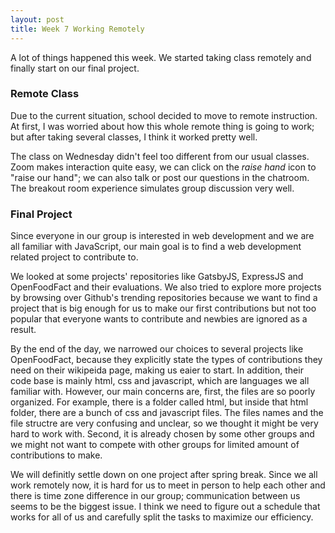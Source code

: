 ```yaml
---
layout: post
title: Week 7 Working Remotely
---
```


A lot of things happened this week. We started taking class remotely and finally start on our final project.

### Remote Class

Due to the current situation, school decided to move to remote instruction. At first, I was worried about how this whole remote thing is going to work; but after taking several classes, I think it worked pretty well. 

The class on Wednesday didn't feel too different from our usual classes. Zoom makes interaction quite easy, we can click on the _raise hand_ icon to "raise our hand"; we can also talk or post our questions in the chatroom. The breakout room experience simulates group discussion very well.

### Final Project

Since everyone in our group is interested in web development and we are all familiar with JavaScript, our main goal is to find a web development related project to contribute to. 

We looked at some projects' repositories like GatsbyJS, ExpressJS and OpenFoodFact and their evaluations. We also tried to explore more projects by browsing over Github's trending repositories because we want to find a project that is big enough for us to make our first contributions but not too popular that everyone wants to contribute and newbies are ignored as a result.

By the end of the day, we narrowed our choices to several projects like OpenFoodFact, because they explicitly state the types of contributions they need on their wikipeida page, making us eaier to start. In addition, their code base is mainly html, css and javascript, which are languages we all familiar with. However, our main concerns are, first, the files are so poorly organized. For example, there is a folder called html, but inside that html folder, there are a bunch of css and javascript files. The files names and the file structre are very confusing and unclear, so we thought it might be very hard to work with. Second, it is already chosen by some other groups and we might not want to compete with other groups for limited amount of contributions to make.

We will definitly settle down on one project after spring break. Since we all work remotely now, it is hard for us to meet in person to help each other and there is time zone difference in our group; communication between us seems to be the biggest issue. I think we need to figure out a schedule that works for all of us and carefully split the tasks to maximize our efficiency.
